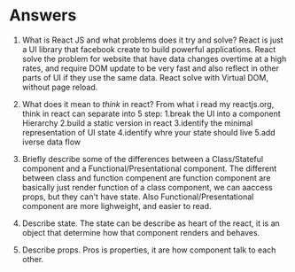 # Answers

1.  What is React JS and what problems does it try and solve?
    React is just a UI library that facebook create to build powerful applications. React solve the problem for website that have data changes overtime at a high rates, and require DOM update  to be very fast and also reflect in other parts of UI if they use the same data. React solve with Virtual DOM, without page reload.

2.  What does it mean to _think_ in react?
    From what i read my reactjs.org, think in react can separate into 5 step:
    1.break the UI into a component Hierarchy
    2.build a static version in react
    3.identify the minimal representation of UI state
    4.identify whre your state should live
    5.add iverse data flow

3.  Briefly describe some of the differences between a Class/Stateful component and a            Functional/Presentational component.
    The different between class and function compenent are function component are basically just render function of a class component, we can aaccess props, but they can't have state. Also Functional/Presentational component are more lighweight, and easier to read.

4.  Describe state.
    The state can be describe as heart of the react, it is an object that determine how that component renders and behaves.

5.  Describe props.
    Pros is properties, it are how component talk to each other.